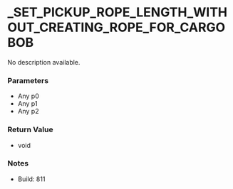 # _SET_PICKUP_ROPE_LENGTH_WITHOUT_CREATING_ROPE_FOR_CARGOBOB

No description available.

### Parameters
* Any p0
* Any p1
* Any p2

### Return Value
* void

### Notes
* Build: 811

